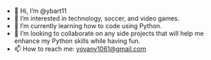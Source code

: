 - 👋 Hi, I’m @ybart11
- 👀 I’m interested in technology, soccer, and video games. 
- 🌱 I’m currently learning how to code using Python. 
- 💞️ I’m looking to collaborate on any side projects that will help me enhance my Python skills while having fun.
- 📫 How to reach me: yovany1061@gmail.com 

<!---
ybart11/ybart11 is a ✨ special ✨ repository because its `README.md` (this file) appears on your GitHub profile.
You can click the Preview link to take a look at your changes.
--->
